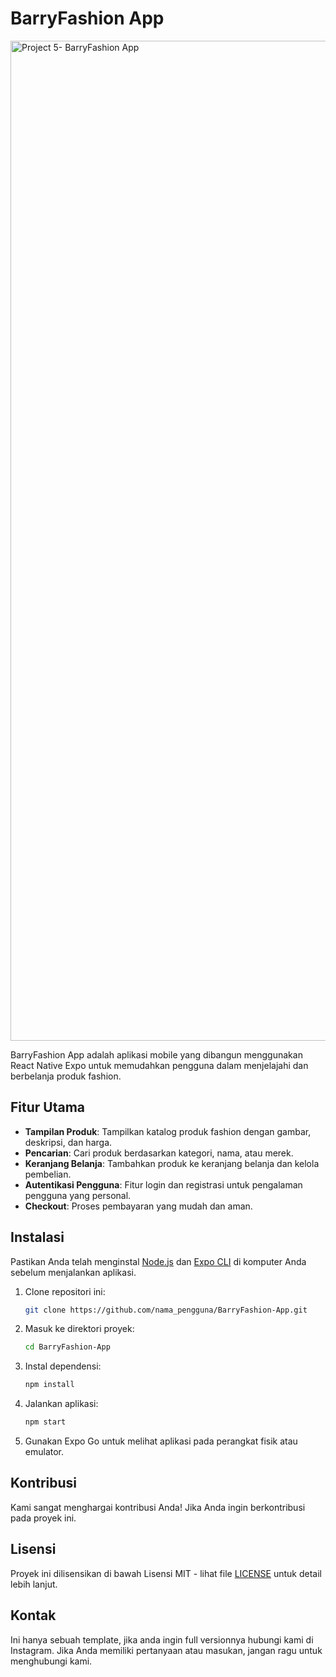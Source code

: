 # BarryFashion App
<img width="1600" alt="Project 5- BarryFashion App" src="https://github.com/Dimaspermana293/BarryFashionApp/assets/97396687/c64630cb-72f4-4528-af20-30d737791b5a">

BarryFashion App adalah aplikasi mobile yang dibangun menggunakan React Native Expo untuk memudahkan pengguna dalam menjelajahi dan berbelanja produk fashion.

## Fitur Utama

- **Tampilan Produk**: Tampilkan katalog produk fashion dengan gambar, deskripsi, dan harga.
- **Pencarian**: Cari produk berdasarkan kategori, nama, atau merek.
- **Keranjang Belanja**: Tambahkan produk ke keranjang belanja dan kelola pembelian.
- **Autentikasi Pengguna**: Fitur login dan registrasi untuk pengalaman pengguna yang personal.
- **Checkout**: Proses pembayaran yang mudah dan aman.

## Instalasi

Pastikan Anda telah menginstal [Node.js](https://nodejs.org/) dan [Expo CLI](https://docs.expo.dev/get-started/installation/) di komputer Anda sebelum menjalankan aplikasi.

1. Clone repositori ini:

    ```bash
    git clone https://github.com/nama_pengguna/BarryFashion-App.git
    ```

2. Masuk ke direktori proyek:

    ```bash
    cd BarryFashion-App
    ```

3. Instal dependensi:

    ```bash
    npm install
    ```

4. Jalankan aplikasi:

    ```bash
    npm start
    ```

5. Gunakan Expo Go untuk melihat aplikasi pada perangkat fisik atau emulator.

## Kontribusi

Kami sangat menghargai kontribusi Anda! Jika Anda ingin berkontribusi pada proyek ini.

## Lisensi

Proyek ini dilisensikan di bawah Lisensi MIT - lihat file [LICENSE](LICENSE) untuk detail lebih lanjut.

## Kontak
Ini hanya sebuah template, jika anda ingin full versionnya hubungi kami di Instagram.
Jika Anda memiliki pertanyaan atau masukan, jangan ragu untuk menghubungi kami.
